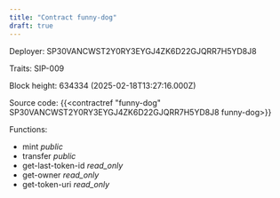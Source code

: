 ```yaml
---
title: "Contract funny-dog"
draft: true
---
```

Deployer: SP30VANCWST2Y0RY3EYGJ4ZK6D22GJQRR7H5YD8J8

Traits:
SIP-009 



Block height: 634334 (2025-02-18T13:27:16.000Z)

Source code: {{<contractref "funny-dog" SP30VANCWST2Y0RY3EYGJ4ZK6D22GJQRR7H5YD8J8 funny-dog>}}

Functions:

* mint _public_
* transfer _public_
* get-last-token-id _read_only_
* get-owner _read_only_
* get-token-uri _read_only_
